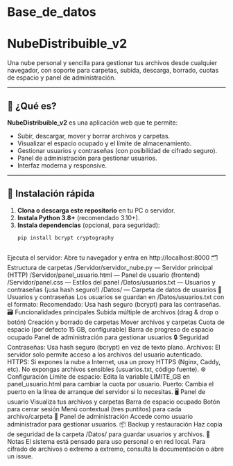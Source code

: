 # Base_de_datos

# NubeDistribuible_v2

Una nube personal y sencilla para gestionar tus archivos desde cualquier navegador, con soporte para carpetas, subida, descarga, borrado, cuotas de espacio y panel de administración.

---

## 🚀 ¿Qué es?

**NubeDistribuible_v2** es una aplicación web que te permite:
- Subir, descargar, mover y borrar archivos y carpetas.
- Visualizar el espacio ocupado y el límite de almacenamiento.
- Gestionar usuarios y contraseñas (con posibilidad de cifrado seguro).
- Panel de administración para gestionar usuarios.
- Interfaz moderna y responsive.

---

## 🏁 Instalación rápida

1. **Clona o descarga este repositorio** en tu PC o servidor.
2. **Instala Python 3.8+** (recomendado 3.10+).
3. **Instala dependencias** (opcional, para seguridad):
   ```bash
   pip install bcrypt cryptography



Ejecuta el servidor:
Abre tu navegador y entra en http://localhost:8000
🗂️ Estructura de carpetas
/Servidor/servidor_nube.py — Servidor principal (HTTP)
/Servidor/panel_usuario.html — Panel de usuario (frontend)
/Servidor/panel.css — Estilos del panel
/Datos/usuarios.txt — Usuarios y contraseñas (¡usa hash seguro!)
/Datos/ — Carpeta de datos de usuarios
👤 Usuarios y contraseñas
Los usuarios se guardan en /Datos/usuarios.txt con el formato:
Recomendado: Usa hash seguro (bcrypt) para las contraseñas.
🗃️ Funcionalidades principales
Subida múltiple de archivos (drag & drop o botón)
Creación y borrado de carpetas
Mover archivos y carpetas
Cuota de espacio (por defecto 15 GB, configurable)
Barra de progreso de espacio ocupado
Panel de administración para gestionar usuarios
🔒 Seguridad
Contraseñas: Usa hash seguro (bcrypt) en vez de texto plano.
Archivos: El servidor solo permite acceso a los archivos del usuario autenticado.
HTTPS: Si expones la nube a Internet, usa un proxy HTTPS (Nginx, Caddy, etc).
No expongas archivos sensibles (usuarios.txt, código fuente).
⚙️ Configuración
Límite de espacio:
Edita la variable LIMITE_GB en panel_usuario.html para cambiar la cuota por usuario.
Puerto:
Cambia el puerto en la línea de arranque del servidor si lo necesitas.
🖥️ Panel de usuario
Visualiza tus archivos y carpetas
Barra de espacio ocupado
Botón para cerrar sesión
Menú contextual (tres puntitos) para cada archivo/carpeta
👑 Panel de administración
Accede como usuario administrador para gestionar usuarios.
📦 Backup y restauración
Haz copia de seguridad de la carpeta /Datos/ para guardar usuarios y archivos.
📝 Notas
El sistema está pensado para uso personal o en red local.
Para cifrado de archivos o extremo a extremo, consulta la documentación o abre un issue.

